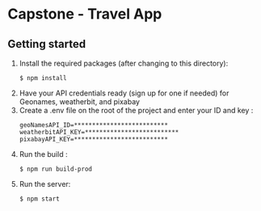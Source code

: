 # Capstone - Travel App

## Getting started
1. Install the required packages (after changing to this directory): 
    ```
    $ npm install
    ```
2. Have your API credentials ready (sign up for one if needed) for Geonames, weatherbit, and pixabay
3. Create a .env file on the root of the project and enter your ID and key :
    ```
    geoNamesAPI_ID=**************************
    weatherbitAPI_KEY=**************************
    pixabayAPI_KEY=**************************
    ```
4. Run the build : 
    ```
    $ npm run build-prod
    ```
5. Run the server:
    ```
    $ npm start
    ```